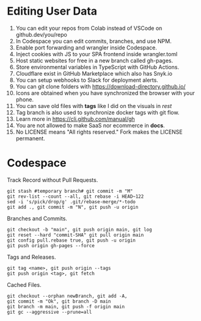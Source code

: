 # Editing User Data
1. You can edit your repos from Colab instead of VSCode on github.dev/you/repo
2. In Codespace you can edit commits, branches, and use NPM.
3. Enable port forwarding and wrangler inside Codespace.
4. Inject cookies with JS to your SPA frontend inside wrangler.toml
5. Host static websites for free in a new branch called gh-pages.
6. Store environmental variables in TypeScript with GitHub Actions.
7. Cloudflare exist in GitHub Marketplace which also has Snyk.io
8. You can setup webhooks to Slack for deployment alerts. 
9. You can git clone folders with https://download-directory.github.io/
10. Icons are obtained when you have synchronized the browser with your phone.
11. You can save old files with **tags** like I did on the visuals in *rest*
12. Tag branch is also used to synchronize docker tags with git flow.
13. Learn more in https://cli.github.com/manual/gh
14. You are not allowed to make SaaS nor ecommerce in **docs**. 
15. No LICENSE means "All rights reserved." Fork makes the LICENSE permanent.

# Codespace
Track Record without Pull Requests. 
```
git stash #temporary branch# git commit -m "M"
git rev-list --count --all, git rebase -i HEAD~122
sed -i 's/pick/drop/g' .git/rebase-merge/*-todo
git add ., git commit -m "N", git push -u origin
```
Branches and Commits.
``` 
git checkout -b "main", git push origin main, git log
git reset --hard "commit-SHA" git pull origin main
git config pull.rebase true, git push -u origin
git push origin gh-pages --force 
```
Tags and Releases.
```
git tag <name>, git push origin --tags
git push origin <tag>, git fetch
```
Cached Files.
``` git reset --soft HEAD~ && git commit --amend
git checkout --orphan newBranch, git add -A,
git commit -m "Ok", git branch -D main
git branch -m main, git push -f origin main
git gc --aggressive --prune=all 
```